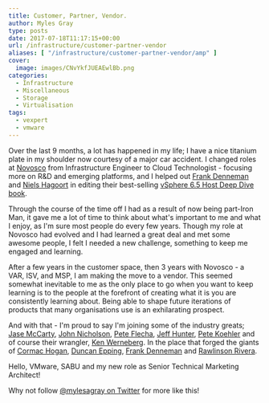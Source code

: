 ```yaml
---
title: Customer, Partner, Vendor.
author: Myles Gray
type: posts
date: 2017-07-18T11:17:15+00:00
url: /infrastructure/customer-partner-vendor
aliases: [ "/infrastructure/customer-partner-vendor/amp" ]
cover:
  image: images/CNvYkfJUEAEwlBb.png
categories:
  - Infrastructure
  - Miscellaneous
  - Storage
  - Virtualisation
tags:
  - vexpert
  - vmware
---
```


Over the last 9 months, a lot has happened in my life; I have a nice titanium plate in my shoulder now courtesy of a major car accident. I changed roles at [Novosco][1] from Infrastructure Engineer to Cloud Technologist - focusing more on R&D and emerging platforms, and I helped out [Frank Denneman][2] and [Niels Hagoort][3] in editing their best-selling [vSphere 6.5 Host Deep Dive book][4].

Through the course of the time off I had as a result of now being part-Iron Man, it gave me a lot of time to think about what's important to me and what I enjoy, as I'm sure most people do every few years. Though my role at Novosco had evolved and I had learned a great deal and met some awesome people, I felt I needed a new challenge, something to keep me engaged and learning.

After a few years in the customer space, then 3 years with Novosco - a VAR, ISV, and MSP, I am making the move to a vendor. This seemed somewhat inevitable to me as the only place to go when you want to keep learning is to the people at the forefront of creating what it is you are consistently learning about. Being able to shape future iterations of products that many organisations use is an exhilarating prospect.

And with that - I'm proud to say I'm joining some of the industry greats; [Jase McCarty][5], [John Nicholson][6], [Pete Flecha][7], [Jeff Hunter][8], [Pete Koehler][9] and of course their wrangler, [Ken Werneberg][10]. In the place that forged the giants of [Cormac Hogan][11], [Duncan Epping][12], [Frank Denneman][2] and [Rawlinson Rivera][11].

Hello, VMware, SABU and my new role as Senior Technical Marketing Architect!

Why not follow [@mylesagray on Twitter][14] for more like this!

 [1]: https://twitter.com/novosco
 [2]: https://twitter.com/FrankDenneman
 [3]: https://twitter.com/NHagoort
 [4]: https://www.amazon.co.uk/dp/1540873064/
 [5]: https://twitter.com/jasemccarty
 [6]: https://twitter.com/Lost_Signal
 [7]: https://twitter.com/vPedroArrow
 [8]: https://twitter.com/jhuntervmware
 [9]: https://twitter.com/vmpete
 [10]: https://twitter.com/vmKen
 [11]: https://twitter.com/CormacJHogan
 [12]: https://twitter.com/DuncanYB
 [13]: images/CNvYkfJUEAEwlBb.png
 [14]: https://twitter.com/mylesagray